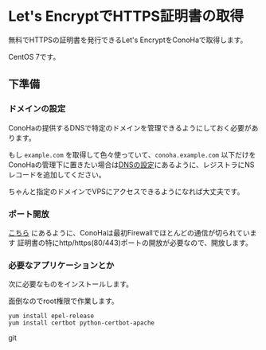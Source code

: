 # Let's EncryptでHTTPS証明書の取得

無料でHTTPSの証明書を発行できるLet's EncryptをConoHaで取得します。

CentOS 7です。

## 下準備

### ドメインの設定

ConoHaの提供するDNSで特定のドメインを管理できるようにしておく必要があります。

もし `example.com` を取得して色々使っていて、`conoha.example.com` 以下だけをConoHaの管理下に置きたい場合は[DNSの設定](Domain.md)にあるように、レジストラにNSレコードを追加してください。

ちゃんと指定のドメインでVPSにアクセスできるようになれば大丈夫です。

### ポート開放

[こちら](Server.md) にあるように、ConoHaは最初Firewallでほとんどの通信が切られています
証明書の特にhttp/https(80/443)ポートの開放が必要なので、開放します。

### 必要なアプリケーションとか

次に必要なものをインストールします。

面倒なのでroot権限で作業します。

```
yum install epel-release
yum install certbot python-certbot-apache
```


git
